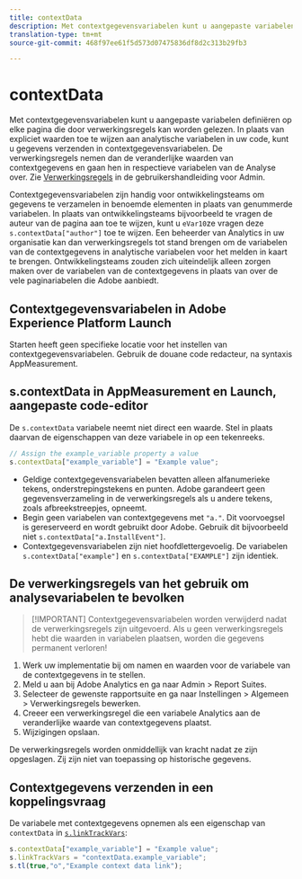 ```yaml
---
title: contextData
description: Met contextgegevensvariabelen kunt u aangepaste variabelen definiëren op elke pagina die door verwerkingsregels kan worden gelezen.
translation-type: tm+mt
source-git-commit: 468f97ee61f5d573d07475836df8d2c313b29fb3

---
```



# contextData

Met contextgegevensvariabelen kunt u aangepaste variabelen definiëren op elke pagina die door verwerkingsregels kan worden gelezen. In plaats van expliciet waarden toe te wijzen aan analytische variabelen in uw code, kunt u gegevens verzenden in contextgegevensvariabelen. De verwerkingsregels nemen dan de veranderlijke waarden van contextgegevens en gaan hen in respectieve variabelen van de Analyse over. Zie [Verwerkingsregels](/help/admin/admin/c-processing-rules/c-processing-rules-configuration/t-processing-rules.md) in de gebruikershandleiding voor Admin.

Contextgegevensvariabelen zijn handig voor ontwikkelingsteams om gegevens te verzamelen in benoemde elementen in plaats van genummerde variabelen. In plaats van ontwikkelingsteams bijvoorbeeld te vragen de auteur van de pagina aan toe te wijzen, kunt u `eVar10`ze vragen deze `s.contextData["author"]` toe te wijzen. Een beheerder van Analytics in uw organisatie kan dan verwerkingsregels tot stand brengen om de variabelen van de contextgegevens in analytische variabelen voor het melden in kaart te brengen. Ontwikkelingsteams zouden zich uiteindelijk alleen zorgen maken over de variabelen van de contextgegevens in plaats van over de vele paginariabelen die Adobe aanbiedt.

## Contextgegevensvariabelen in Adobe Experience Platform Launch

Starten heeft geen specifieke locatie voor het instellen van contextgegevensvariabelen. Gebruik de douane code redacteur, na syntaxis AppMeasurement.

## s.contextData in AppMeasurement en Launch, aangepaste code-editor

De `s.contextData` variabele neemt niet direct een waarde. Stel in plaats daarvan de eigenschappen van deze variabele in op een tekenreeks.

```js
// Assign the example_variable property a value
s.contextData["example_variable"] = "Example value";
```

* Geldige contextgegevensvariabelen bevatten alleen alfanumerieke tekens, onderstrepingstekens en punten. Adobe garandeert geen gegevensverzameling in de verwerkingsregels als u andere tekens, zoals afbreekstreepjes, opneemt.
* Begin geen variabelen van contextgegevens met `"a."`. Dit voorvoegsel is gereserveerd en wordt gebruikt door Adobe. Gebruik dit bijvoorbeeld niet `s.contextData["a.InstallEvent"]`.
* Contextgegevensvariabelen zijn niet hoofdlettergevoelig. De variabelen `s.contextData["example"]` en `s.contextData["EXAMPLE"]` zijn identiek.

## De verwerkingsregels van het gebruik om analysevariabelen te bevolken

> [!IMPORTANT] Contextgegevensvariabelen worden verwijderd nadat de verwerkingsregels zijn uitgevoerd. Als u geen verwerkingsregels hebt die waarden in variabelen plaatsen, worden die gegevens permanent verloren!

1. Werk uw implementatie bij om namen en waarden voor de variabele van de contextgegevens in te stellen.
2. Meld u aan bij Adobe Analytics en ga naar Admin > Report Suites.
3. Selecteer de gewenste rapportsuite en ga naar Instellingen > Algemeen > Verwerkingsregels bewerken.
4. Creeer een verwerkingsregel die een variabele Analytics aan de veranderlijke waarde van contextgegevens plaatst.
5. Wijzigingen opslaan.

De verwerkingsregels worden onmiddellijk van kracht nadat ze zijn opgeslagen. Zij zijn niet van toepassing op historische gegevens.

## Contextgegevens verzenden in een koppelingsvraag

De variabele met contextgegevens opnemen als een eigenschap van `contextData` in [`s.linkTrackVars`](../config-vars/linktrackvars.md):

```js
s.contextData["example_variable"] = "Example value";
s.linkTrackVars = "contextData.example_variable";
s.tl(true,"o","Example context data link");
```
